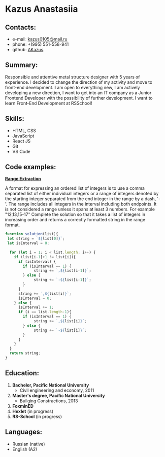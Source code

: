 # Kazus Anastasiia

## Contacts:
* e-mail: kazus0105@mail.ru
* phone: +(995) 551-558-941
* github: [AKazus](https://github.com/AKazus)

## Summary:

Responsible and attentive metal structure designer with 5 years of experience. I decided to change the direction of my activity and move to front-end development. I am open to everything new, I am actively developing a new direction, I want to get into an IT company as a Junior Frontend Developer with the possibility of further development. I want to learn Front-End Development at RSSchool!

## Skills:
* HTML, CSS
* JavaScript
* React JS
* Git
* VS Code

## Code examples:
[**Range Extraction**](https://www.codewars.com/kata/51ba717bb08c1cd60f00002f)

A format for expressing an ordered list of integers is to use a comma separated list of either individual integers or a range of integers denoted by the starting integer separated from the end integer in the range by a dash, '-'. The range includes all integers in the interval including both endpoints. It is not considered a range unless it spans at least 3 numbers. For example "12,13,15-17"
Complete the solution so that it takes a list of integers in increasing order and returns a correctly formatted string in the range format.

```js
function solution(list){
 let string = `${list[0]}`;
 let isInterval = 0;
 
  for (let i = 1; i < list.length; i++) {
    if (list[i-1]+1 != list[i]){
      if (isInterval) {
        if (isInterval == 1) {
             string += `,${list[i-1]}`;
        } else {
             string += `-${list[i-1]}`;
        }
      }
      string += `,${list[i]}`;
      isInterval = 0;
    } else {
      isInterval += 1;
      if (i == list.length-1){
        if (isInterval == 1) {
             string += `,${list[i]}`;
        } else {
             string += `-${list[i]}`;
        }
      } 
    }
  }
  return string;
}
```

## Education:
1. **Bachelor, Pacific National University**
   * Civil engineering and economy, 2011
2. **Master's degree, Pacific National University**
   * Builging Constractions, 2013
3. **FoxminED** 
4. **Hexlet** (in progress)
5. **RS-School** (in progress)  


## Languages: 
* Russian (native)
* English (A2)
